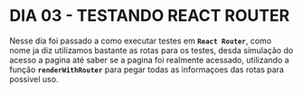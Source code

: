 # DIA 03 - TESTANDO REACT ROUTER

Nesse dia foi passado a como executar testes em **``React Router``**, como nome ja diz utilizamos bastante as rotas para os testes, desda simulação do acesso a pagina até saber se a pagina foi realmente acessado, utilizando a função **``renderWithRouter``** para pegar todas as informaçoes das rotas para possivel uso.